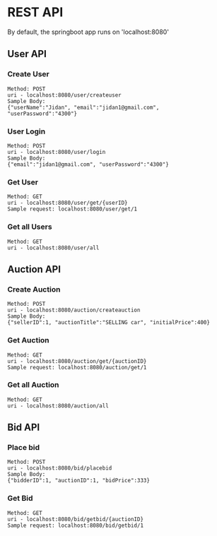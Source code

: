 # REST API 

By default, the springboot app runs on 'localhost:8080'

## User API

### Create User

 ```
Method: POST
uri - localhost:8080/user/createuser
Sample Body:
{"userName":"Jidan", "email":"jidan1@gmail.com", "userPassword":"4300"}

```

### User Login
```
Method: POST
uri - localhost:8080/user/login
Sample Body:
{"email":"jidan1@gmail.com", "userPassword":"4300"}
```

### Get User
```
Method: GET
uri - localhost:8080/user/get/{userID}
Sample request: localhost:8080/user/get/1
```

### Get all Users
```
Method: GET
uri - localhost:8080/user/all
```

## Auction API

### Create Auction
```
Method: POST
uri - localhost:8080/auction/createauction
Sample Body:
{"sellerID":1, "auctionTitle":"SELLING car", "initialPrice":400}

```

### Get Auction
```
Method: GET
uri - localhost:8080/auction/get/{auctionID}
Sample request: localhost:8080/auction/get/1
```

### Get all Auction
```
Method: GET
uri - localhost:8080/auction/all
```

## Bid API

### Place bid
```
Method: POST
uri - localhost:8080/bid/placebid
Sample Body:
{"bidderID":1, "auctionID":1, "bidPrice":333}

```

### Get Bid
```
Method: GET
uri - localhost:8080/bid/getbid/{auctionID}
Sample request: localhost:8080/bid/getbid/1
```
